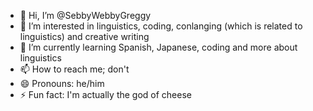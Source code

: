 - 👋 Hi, I’m @SebbyWebbyGreggy
- 👀 I’m interested in linguistics, coding, conlanging (which is related to linguistics) and creative writing
- 🌱 I’m currently learning Spanish, Japanese, coding and more about linguistics
- 📫 How to reach me; don't
- 😄 Pronouns: he/him
- ⚡ Fun fact: I'm actually the god of cheese

<!---
SebbyWebbyGreggy/SebbyWebbyGreggy is a ✨ special ✨ repository because its `README.md` (this file) appears on your GitHub profile.
You can click the Preview link to take a look at your changes.
--->
